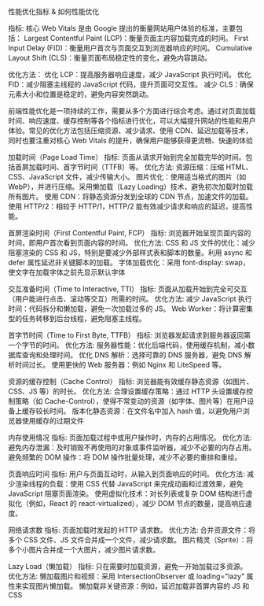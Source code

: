 性能优化指标 & 如何性能优化

指标: 核心 Web Vitals 是由 Google 提出的衡量网站用户体验的标准，主要包括：
Largest Contentful Paint (LCP)：衡量页面主内容加载完成的时间。
First Input Delay (FID)：衡量用户首次与页面交互到浏览器响应的时间。
Cumulative Layout Shift (CLS)：衡量页面布局稳定性的变化，避免内容跳动。

优化方法：
优化 LCP：提高服务器响应速度，减少 JavaScript 执行时间。
优化 FID：减少阻塞主线程的 JavaScript 代码，提升页面可交互性。
减少 CLS：确保元素大小和位置是稳定的，避免内容突然跳动。

前端性能优化是一项持续的工作，需要从多个方面进行综合考虑。通过对页面加载时间、响应速度、缓存控制等各个指标进行优化，可以大幅提升网站的性能和用户体验。常见的优化方法包括压缩资源、减少请求、使用 CDN、延迟加载等技术，同时也要注重对核心 Web Vitals 的提升，确保用户能够获得更流畅、快速的体验

加载时间（Page Load Time）
指标: 页面从请求开始到完全加载完毕的时间。包括首屏加载时间、首字节时间（TTFB）等。
优化方法:
资源压缩：压缩 HTML、CSS、JavaScript 文件，减少传输大小。
图片优化：使用适当格式的图片（如 WebP），并进行压缩。采用懒加载（Lazy Loading）技术，避免初次加载时加载所有图片。
使用 CDN：将静态资源分发到全球的 CDN 节点，加速文件的加载。
使用 HTTP/2：相较于 HTTP/1，HTTP/2 能有效减少请求和响应的延迟，提高性能。

首屏渲染时间（First Contentful Paint, FCP）
指标: 浏览器开始呈现页面内容的时间，即用户首次看到页面内容的时间。
优化方法:
CSS 和 JS 文件的优化：减少阻塞渲染的 CSS 和 JS，特别是要减少外部样式表和脚本的数量。利用 async 和 defer 属性延迟非关键脚本的加载。
字体加载优化：采用 font-display: swap，使文字在加载字体之前先显示默认字体

交互准备时间（Time to Interactive, TTI）
指标: 页面从加载开始到完全可交互（用户能进行点击、滚动等交互）所需的时间。
优化方法:
减少 JavaScript 执行时间：代码拆分和懒加载，避免一次加载过多的 JS。
Web Worker：将计算密集型的任务转移到后台线程，避免阻塞主线程。

首字节时间（Time to First Byte, TTFB）
指标: 浏览器发起请求到服务器返回第一个字节的时间。
优化方法:
服务器性能：优化后端代码，使用缓存机制，减小数据库查询和处理时间。
优化 DNS 解析：选择可靠的 DNS 服务器，避免 DNS 解析时间过长。
使用更快的 Web 服务器：例如 Nginx 和 LiteSpeed 等。

资源的缓存控制（Cache Control）
指标: 浏览器能有效缓存静态资源（如图片、CSS、JS 等）的时长。
优化方法:
合理设置缓存策略：通过 HTTP 头设置缓存控制策略（如 Cache-Control），使得不常变动的资源（如字体、图片等）在用户设备上缓存较长时间。
版本化静态资源：在文件名中加入 hash 值，以避免用户浏览器使用缓存的过期文件

内存使用情况
指标: 页面加载过程中或用户操作时，内存的占用情况。
优化方法:
避免内存泄漏：及时销毁不再使用的对象或事件监听器，减少不必要的内存占用。
避免频繁的 DOM 操作：将 DOM 操作批量处理，减少不必要的重排和重绘。

页面响应时间
指标: 用户与页面互动时，从输入到页面响应的时间。
优化方法:
减少渲染线程的负载：使用 CSS 代替 JavaScript 来完成动画和过渡效果，避免 JavaScript 阻塞页面渲染。
使用虚拟化技术：对长列表或复杂 DOM 结构进行虚拟化（例如，React 的 react-virtualized），减少 DOM 节点的数量，提高响应速度。

网络请求数
指标: 页面加载时发起的 HTTP 请求数。
优化方法:
合并资源文件：将多个 CSS 文件、JS 文件合并成一个文件，减少请求数。
图片精灵（Sprite）：将多个小图片合并成一个大图片，减少图片请求数。

Lazy Load（懒加载）
指标: 只在需要时加载资源，避免一开始加载过多资源。
优化方法:
懒加载图片和视频：采用 IntersectionObserver 或 loading="lazy" 属性来实现图片懒加载。
懒加载非关键资源：例如，延迟加载非首屏内容的 JS 和 CSS
